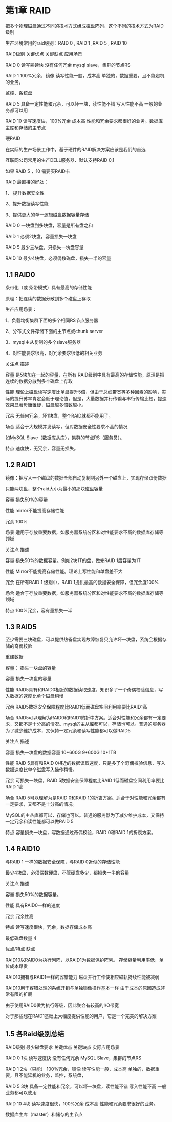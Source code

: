 # 第1章  RAID

把多个物理磁盘通过不同的技术方式组成磁盘阵列，这个不同的技术方式为RAID级别

生产环境常用的raid级别：RAID 0 , RAID 1 ,RAID 5 , RAID 10

RAID级别    关键优点    关键缺点    应用场景

RAID 0    读写熟读快    没有任何冗余    mysql slave，集群的节点RS

RAID 1     100%冗余，镜像    读写性能一般，成本高    单独的，数据重要，且不能宕机的业务，

监控、系统盘

RAID 5    具备一定性能和冗余，可以坏一块，读性能不错    写入性能不高    一般的业务都可以用

RAID 10    读写速度快，100%冗余    成本高    性能和冗余要求都很好的业务。数据库主库和存储的主节点

硬RAID

在实际的生产场景工作中，基于硬件的RAID解决方案应该是我们的首选

互联网公司常用的生产DELL服务器、默认支持RAID 0,1

如果 RAID 5 ，10  需要买RAID卡

RAID 最直接的好处：

1、 提升数据安全性

2、提升数据读写性能

3、提供更大的单一逻辑磁盘数据容量存储

RAID 0  一块盘到多块盘，容量是所有盘之和

RAID 1  必须2块盘，容量损失一块盘

RAID 5  最少三块盘，只损失一块盘容量

RAID 10  最少4块盘，必须偶数磁盘，损失一半的容量

## 1.1 RAID0

条带化（或 条带模式）具有最高的存储性能

原理：把连续的数据分散到多个磁盘上存取

生产应用场景：

1、负载均衡集群下面的多个相同RS节点服务器

2、分布式文件存储下面的主节点或chunk server

3、mysql主从复制的多个slave服务器

4、对性能要求很高，对冗余要求很低的相关业务

关注点    描述

容量    是5块加在一起的容量，在所有 RAID级别中具有最高的存储性能，原理是把连续的数据分散到多个磁盘上存取

性能    理论上磁盘读写速度比单盘提升5倍，但由于总线带宽等多种因素的影响，实际的提升苏率肯定会低于理论值，但是，大量数据并行传输与串行传输比较，提速效果显著毋庸置疑，磁盘越多倍数越小。

冗余    无任何冗余，坏1块盘，整个RAID就都不能用了。

场合    适合于大规模并发读写，但对数据安全性要求不高的情况

如MySQL Slave（数据库从库），集群的节点RS（服务员）。

特点    速度快，无冗余，容量无损失。

## 1.2 RAID1

镜像：把写入一个磁盘的数据全部自动复制到另外一个磁盘上，实现存储双份数据

只能两块盘，整个raid大小为最小的那块磁盘容量

容量    损失50%的容量

性能    mirror不能提高存储性能

冗余    100%

场景    适用于存放重要数据，如服务器系统分区和对性能要求不高的数据库存储等领域

关注点    描述

容量    损失50%的数据容量。例如2块1T的盘，做完RAID 1后容量为1T

性能    Mirror不能提高存储性能。理论上写性能和单盘差不大

冗余    在所有RAID 1 级别中，RAID 1提供最高的数据安全保障，但冗余度100%

场合    适合于存放重要数据，如服务器系统分区和对性能要求不高的数据库存储等领域

特点    100%冗余，容有量损失一半

## 1.3 RAID5

至少需要三块磁盘，可以提供热备盘实现故障恢复只允许坏一块盘，系统会根据存储的奇偶校验

重建数据

容量： 损失一块盘的容量

容量    损失一块盘的容量

性能    RAID5具有和RAID0相近的数据读取速度，知识多了一个奇偶校验信息，写入数据的速度比单个磁盘稍慢

冗余    RAID5数据安全保障程度比RAID1低而磁盘空间利用率要比RAID1高

场合    RAID5可以理解为RAID0和RAID1的折中方案。适合对性能和冗余都有一定要求，又都不是十分高的情况。mysql的主从库都可以，存储也可以。普通的服务器为了减少维护成本，又保持一定冗余和读写性能都可以做RAID5

关注点    描述

容量    损失一块盘的数据容量 10\*600G  9\*600G  10\*1TB

性能    RAID 5具有和RAID 0相近的数据读取速度，只是多了个奇偶校验信息，写入数据速度比单个磁盘写入操作稍慢。

冗余    可损失一块盘，RAID 5数据安全保障程度比RAID 1低而磁盘空间利用率要比RAID 1高

场合    RAID 5可以理解为是RAID 0和RAID 1的折衷方案。适合于对性能和冗余都有一定要求，又都不是十分高的情况。

MySQL的主丛库都可以，存储也可以。普通的服务器为了减少维护成本，又保持一定冗余和读性能都可以做RAID 5

特点    容量损失一块盘，写数据通过奇偶校验，RAID 0和RAID 1的折衷方案。

## 1.4  RAID10

与RAID 1 一样的数据安全保障，与RAID 0近似的存储性能

最少4块盘，必须偶数硬盘，不管硬盘多少，都损失一半的容量

关注点    描述

容量    损失50%的数据容量。

性能    具有RAID0一样的速度

冗余    冗余性高

特点    读写速度很快，冗余，数据存储成本高

最低磁盘数量    4

优点/特点    缺点

RAID10以RAID0为执行列阵，以RAID1为数据保护阵列。    存储容量利用率低，单位成本昂贵

RAID10拥有与RAID1一样的容错能力    磁盘并行工作使相应磁轨持续性能被减弱

RAID10用于容错处理的系统开销与单独镜像操作基本一样    由于成本的原因造成非常有限的扩展

由于使用RAID0做为执行等级，因此聚会有较高的I/O带宽

对于那些想在RAID1基础上大幅度提供性能的用户，它是一个完美的解决方案

## 1.5  各Raid级别总结

RAID级别    最少磁盘要求    关键优点    关键缺点    实际应用场景

RAID 0    1块    读写速度快    没有任何冗余    MySQL  Slave，集群的节点RS

RAID 1     2块（只能）    100%冗余，镜像    读写性能一般，成本高    单独的，数据重要，且不能延机的业务，监控，系统盘，

RAID 5    3块    具备一定性能和冗余，可以坏一块盘，读性能不错    写入性能不高    一般业务都可以使用

RAID 10    4块    读写速度很快，100%冗余    成本高    性能和冗余要求很好的业务。

数据库主库（master）和储存的主节点

